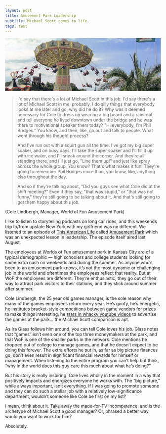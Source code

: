 ```yaml
---
layout: post
title: Amusement Park Leadership
subtitle: Michael Scott comes to life.
tags: text
---
```


<div class="photo-block top">
    <a href="https://secure.flickr.com/photos/powi/6021664686/sizes/l/in/photostream/" target="_blank" title="powi on Flickr"><img src="/assets/img/2012-07-31_amusementpark.jpg" title="Amusement Parks"/></a>
</div>

> I'd say that there's a lot of Michael Scott in this job. I'd say there's a lot of Michael Scott in me, probably. I do silly things that everybody looks at me later and go, why did he do it? Why was it deemed necessary for Cole to dress up wearing a big beard and a raincoat, and tell everyone he lived downtown under the bridge and he was there to motivational speaker them today? "Hi everybody, I'm Phil Bridges." You know, and then, like, go out and talk to people. What went through his thought process?
>
>
> And I've run out with a squirt gun all the time. I've got my big super soaker, and on busy days, I'll take the super soaker and I'll fill it up with ice water, and I'll sneak around the corner. And they're all standing there, and I'll just go, "Line them up!" and just like spray across the whole group. You know? That's what makes it fun! They're going to remember Phil Bridges more than, you know, like, anything else throughout the day.
>
>
> And so if they're talking about, "Did you guys see what Cole did at the shift meeting?" Even if they say, "that was stupid," or "that was not funny," they're still going to be talking about it. And that's still going to get them happy about this job.

<p class="quote-source">(Cole Lindbergh, Manager, World of Fun Amusement Park)</p>

I like to listen to storytelling podcasts on long car rides, and this weekends trip to/from upstate New York with my girlfriend was no different. We listened to an episode of <a target="_blank" title="This American Life" href="http://www.thisamericanlife.org/radio-archives/episode/443/amusement-park">This American Life</a> called <a target="_blank" title="Amusement Park | This American Life" href="http://www.thisamericanlife.org/radio-archives/episode/443/amusement-park">Amusement Park</a> which was an unexpected lesson in leadership. The episode itself aired last August.

The employees at Worlds of Fun amusement park in Kansas City are of a typical demographic &mdash; high schoolers and college students looking for some extra cash on weekends and during the summer. As anyone who’s been to an amusement park knows, it’s not the most dynamic or challenging job in the world and oftentimes the employees reflect that reality. But at WoF the employees are different. They’re enthusiastic, they go out of their way to attract park visitors to their stations, and they stick around summer after summer.

Cole Lindbergh, the 25 year old games manager, is the sole reason why many of the games employees return every year. He’s goofy, he’s energetic, he institutes bracket-style competitions between game vendors for prizes to make things interesting, he <a target="_blank" title="Play My Games" href="https://www.youtube.com/watch?v=GkmR_-_tv7c&amp;list=UUbRl0_eHfQM2lnV016dQsqA&amp;index=9&amp;feature=plcp">stars in whacky youtube videos</a> to advertise the games at the park… the Michael Scott comparison is apt.

As Ira Glass follows him around, you can tell Cole loves his job. Glass notes that “games” isn’t even one of the top three moneymakers at the park, and that WoF is one of the smaller parks in the network. Cole mentions he dropped out of college to manage games, and that he doesn’t expect to be doing this forever. The extra efforts he put in, as far as big picture finances go, don’t even result in significant financial rewards for himself or management. When listening to the entire program you can’t help but think, “why in the world does this guy care this much about what he’s doing?”

But his story is really inspiring. Cole lives wholly in the moment in a way that positively impacts and energizes everyone he works with. The “big picture,” while always important, isn’t everything. If I was going to promote someone and they can do such a stellar job with a relatively low-significance department, wouldn’t someone like Cole be first on my list?

I mean, think about it. Take away the made-for-TV incompetence, and is the archetype of Michael Scott a good manager? Or, phrased a better way, would you want to work for him?

Absolutely.